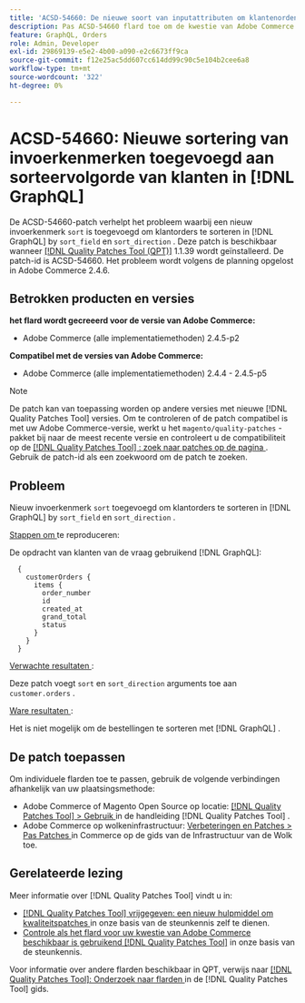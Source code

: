```yaml
---
title: 'ACSD-54660: De nieuwe soort van inputattributen om klantenorden in te sorteren  [!DNL GraphQL]'
description: Pas ACSD-54660 flard toe om de kwestie van Adobe Commerce te bevestigen waar een nieuw inputattribuut "soort ` wordt toegevoegd aan de orden van de soortklant in  [!DNL GraphQL]  door sort_field ` en ` sort_direction `'.
feature: GraphQL, Orders
role: Admin, Developer
exl-id: 29869139-e5e2-4b00-a090-e2c6673ff9ca
source-git-commit: f12e25ac5dd607cc614dd99c90c5e104b2cee6a8
workflow-type: tm+mt
source-wordcount: '322'
ht-degree: 0%

---
```


# ACSD-54660: Nieuwe sortering van invoerkenmerken toegevoegd aan sorteervolgorde van klanten in [!DNL GraphQL]

De ACSD-54660-patch verhelpt het probleem waarbij een nieuw invoerkenmerk `sort` is toegevoegd om klantorders te sorteren in [!DNL GraphQL] by `sort_field` en `sort_direction` . Deze patch is beschikbaar wanneer [[!DNL Quality Patches Tool (QPT)]](/help/announcements/adobe-commerce-announcements/magento-quality-patches-released-new-tool-to-self-serve-quality-patches.md) 1.1.39 wordt geïnstalleerd. De patch-id is ACSD-54660. Het probleem wordt volgens de planning opgelost in Adobe Commerce 2.4.6.

## Betrokken producten en versies

**het flard wordt gecreeerd voor de versie van Adobe Commerce:**

* Adobe Commerce (alle implementatiemethoden) 2.4.5-p2

**Compatibel met de versies van Adobe Commerce:**

* Adobe Commerce (alle implementatiemethoden) 2.4.4 - 2.4.5-p5

>[!NOTE]
>
>De patch kan van toepassing worden op andere versies met nieuwe [!DNL Quality Patches Tool] versies. Om te controleren of de patch compatibel is met uw Adobe Commerce-versie, werkt u het `magento/quality-patches` -pakket bij naar de meest recente versie en controleert u de compatibiliteit op de [[!DNL Quality Patches Tool] : zoek naar patches op de pagina ](https://experienceleague.adobe.com/tools/commerce-quality-patches/index.html) . Gebruik de patch-id als een zoekwoord om de patch te zoeken.

## Probleem

Nieuw invoerkenmerk `sort` toegevoegd om klantorders te sorteren in [!DNL GraphQL] by `sort_field` en `sort_direction` .

<u> Stappen om </u> te reproduceren:

De opdracht van klanten van de vraag gebruikend [!DNL GraphQL]:

```
  {
    customerOrders {
      items {
        order_number
        id
        created_at
        grand_total
        status
      }
    }
  }
```

<u> Verwachte resultaten </u>:

Deze patch voegt `sort` en `sort_direction` arguments toe aan `customer.orders` .

<u> Ware resultaten </u>:

Het is niet mogelijk om de bestellingen te sorteren met [!DNL GraphQL] .

## De patch toepassen

Om individuele flarden toe te passen, gebruik de volgende verbindingen afhankelijk van uw plaatsingsmethode:

* Adobe Commerce of Magento Open Source op locatie: [[!DNL Quality Patches Tool]  > Gebruik ](https://experienceleague.adobe.com/docs/commerce-operations/tools/quality-patches-tool/usage.html) in de handleiding [!DNL Quality Patches Tool] .
* Adobe Commerce op wolkeninfrastructuur: [ Verbeteringen en Patches > Pas Patches ](https://experienceleague.adobe.com/docs/commerce-cloud-service/user-guide/develop/upgrade/apply-patches.html) in Commerce op de gids van de Infrastructuur van de Wolk toe.

## Gerelateerde lezing

Meer informatie over [!DNL Quality Patches Tool] vindt u in:

* [[!DNL Quality Patches Tool]  vrijgegeven: een nieuw hulpmiddel om kwaliteitspatches ](/help/announcements/adobe-commerce-announcements/magento-quality-patches-released-new-tool-to-self-serve-quality-patches.md) in onze basis van de steunkennis zelf te dienen.
* [ Controle als het flard voor uw kwestie van Adobe Commerce beschikbaar is gebruikend  [!DNL Quality Patches Tool]](/help/support-tools/patches-available-in-qpt-tool/check-patch-for-magento-issue-with-magento-quality-patches.md) in onze basis van de steunkennis.

Voor informatie over andere flarden beschikbaar in QPT, verwijs naar [[!DNL Quality Patches Tool]: Onderzoek naar flarden ](https://experienceleague.adobe.com/tools/commerce-quality-patches/index.html) in de [!DNL Quality Patches Tool] gids.
